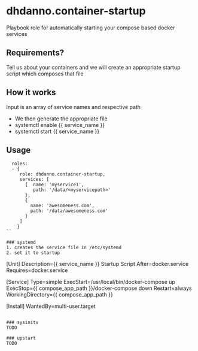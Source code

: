# dhdanno.container-startup
Playbook role for automatically starting your compose based docker services

## Requirements?
Tell us about your containers and we will create an appropriate startup script which composes that file

## How it works
Input is an array of service names and respective path

- We then generate the appropriate file
- systemctl enable {{ service_name }}
- systemctl start {{ service_name }}



## Usage
```
  roles:
  - {
     role: dhdanno.container-startup,
     services: [
       {  name: 'myservice1',
          path: '/data/<myservicepath>'
       },
       {
         name: 'awesomeness.com',
         path: '/data/awesomeness.com'
       }
     ]
    }
``

### systemd
1. creates the service file in /etc/systemd
2. set it to startup
```
[Unit]
Description={{ service_name }} Startup Script
After=docker.service
Requires=docker.service

[Service]
Type=simple
ExecStart=/usr/local/bin/docker-compose up
ExecStop={{ compose_app_path }}/docker-compose down
Restart=always
WorkingDirectory={{ compose_app_path }}

[Install]
WantedBy=multi-user.target
```

### sysinitv
TODO

### upstart
TODO
